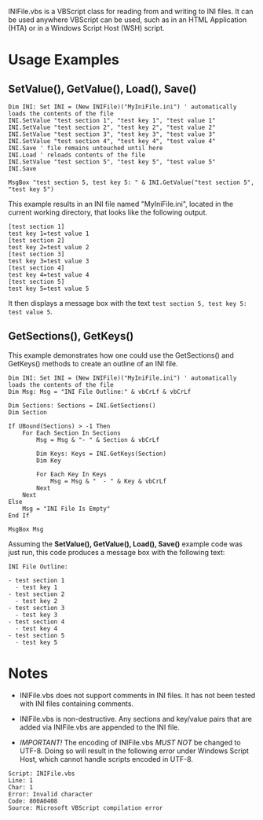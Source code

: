 ﻿INIFile.vbs is a VBScript class for reading from and writing to INI files. It can be used anywhere VBScript can be used, such as in an HTML Application (HTA) or in a Windows Script Host (WSH) script.

Usage Examples
==============

SetValue(), GetValue(), Load(), Save()
--------------------------------------

```
Dim INI: Set INI = (New INIFile)("MyIniFile.ini") ' automatically loads the contents of the file
INI.SetValue "test section 1", "test key 1", "test value 1"
INI.SetValue "test section 2", "test key 2", "test value 2"
INI.SetValue "test section 3", "test key 3", "test value 3"
INI.SetValue "test section 4", "test key 4", "test value 4"
INI.Save ' file remains untouched until here
INI.Load ' reloads contents of the file
INI.SetValue "test section 5", "test key 5", "test value 5"
INI.Save

MsgBox "test section 5, test key 5: " & INI.GetValue("test section 5", "test key 5")
```

This example results in an INI file named "MyIniFile.ini", located in the current working directory, that looks like the following output.

```
[test section 1]
test key 1=test value 1
[test section 2]
test key 2=test value 2
[test section 3]
test key 3=test value 3
[test section 4]
test key 4=test value 4
[test section 5]
test key 5=test value 5
```

It then displays a message box with the text `test section 5, test key 5: test value 5`.

GetSections(), GetKeys()
------------------------

This example demonstrates how one could use the GetSections() and GetKeys() methods to create an outline of an INI file.

```
Dim INI: Set INI = (New INIFile)("MyIniFile.ini") ' automatically loads the contents of the file
Dim Msg: Msg = "INI File Outline:" & vbCrLf & vbCrLf

Dim Sections: Sections = INI.GetSections()
Dim Section

If UBound(Sections) > -1 Then
	For Each Section In Sections
		Msg = Msg & "- " & Section & vbCrLf
		
		Dim Keys: Keys = INI.GetKeys(Section)
		Dim Key
		
		For Each Key In Keys
			Msg = Msg & "  - " & Key & vbCrLf
		Next
	Next
Else
	Msg = "INI File Is Empty"
End If

MsgBox Msg
```

Assuming the **SetValue(), GetValue(), Load(), Save()** example code was just run, this code produces a message box with the following text:

```
INI File Outline:

- test section 1
  - test key 1
- test section 2
  - test key 2
- test section 3
  - test key 3
- test section 4
  - test key 4
- test section 5
  - test key 5
```

Notes
=====

- INIFile.vbs does not support comments in INI files. It has not been tested with INI files containing comments.

- INIFile.vbs is non-destructive. Any sections and key/value pairs that are added via INIFile.vbs are appended to the INI file.

- *IMPORTANT!* The encoding of INIFile.vbs *MUST NOT* be changed to UTF-8. Doing so will result in the following error under Windows Script Host, which cannot handle scripts encoded in UTF-8.

```
Script: INIFile.vbs
Line: 1
Char: 1
Error: Invalid character
Code: 800A0408
Source: Microsoft VBScript compilation error
```